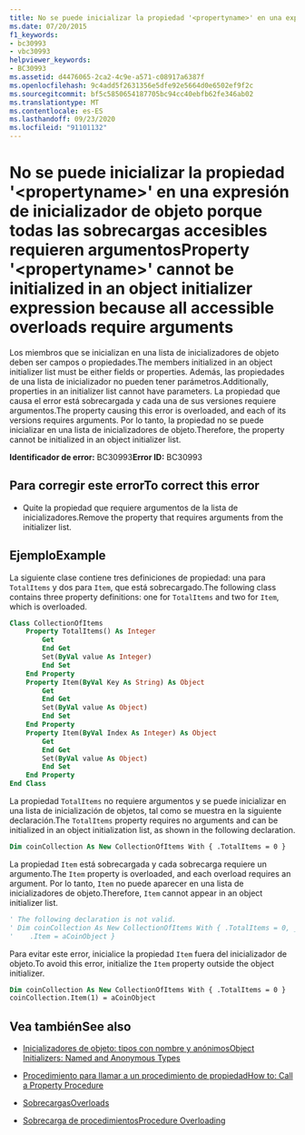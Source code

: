 ```yaml
---
title: No se puede inicializar la propiedad '<propertyname>' en una expresión de inicializador de objeto porque todas las sobrecargas accesibles requieren argumentos
ms.date: 07/20/2015
f1_keywords:
- bc30993
- vbc30993
helpviewer_keywords:
- BC30993
ms.assetid: d4476065-2ca2-4c9e-a571-c08917a6387f
ms.openlocfilehash: 9c4add5f2631356e5dfe92e5664d0e6502ef9f2c
ms.sourcegitcommit: bf5c5850654187705bc94cc40ebfb62fe346ab02
ms.translationtype: MT
ms.contentlocale: es-ES
ms.lasthandoff: 09/23/2020
ms.locfileid: "91101132"
---
```

# <a name="property-propertyname-cannot-be-initialized-in-an-object-initializer-expression-because-all-accessible-overloads-require-arguments"></a><span data-ttu-id="a241d-102">No se puede inicializar la propiedad '\<propertyname>' en una expresión de inicializador de objeto porque todas las sobrecargas accesibles requieren argumentos</span><span class="sxs-lookup"><span data-stu-id="a241d-102">Property '\<propertyname>' cannot be initialized in an object initializer expression because all accessible overloads require arguments</span></span>

<span data-ttu-id="a241d-103">Los miembros que se inicializan en una lista de inicializadores de objeto deben ser campos o propiedades.</span><span class="sxs-lookup"><span data-stu-id="a241d-103">The members initialized in an object initializer list must be either fields or properties.</span></span> <span data-ttu-id="a241d-104">Además, las propiedades de una lista de inicializador no pueden tener parámetros.</span><span class="sxs-lookup"><span data-stu-id="a241d-104">Additionally, properties in an initializer list cannot have parameters.</span></span> <span data-ttu-id="a241d-105">La propiedad que causa el error está sobrecargada y cada una de sus versiones requiere argumentos.</span><span class="sxs-lookup"><span data-stu-id="a241d-105">The property causing this error is overloaded, and each of its versions requires arguments.</span></span> <span data-ttu-id="a241d-106">Por lo tanto, la propiedad no se puede inicializar en una lista de inicializadores de objeto.</span><span class="sxs-lookup"><span data-stu-id="a241d-106">Therefore, the property cannot be initialized in an object initializer list.</span></span>  
  
 <span data-ttu-id="a241d-107">**Identificador de error:** BC30993</span><span class="sxs-lookup"><span data-stu-id="a241d-107">**Error ID:** BC30993</span></span>  
  
## <a name="to-correct-this-error"></a><span data-ttu-id="a241d-108">Para corregir este error</span><span class="sxs-lookup"><span data-stu-id="a241d-108">To correct this error</span></span>  
  
- <span data-ttu-id="a241d-109">Quite la propiedad que requiere argumentos de la lista de inicializadores.</span><span class="sxs-lookup"><span data-stu-id="a241d-109">Remove the property that requires arguments from the initializer list.</span></span>  
  
## <a name="example"></a><span data-ttu-id="a241d-110">Ejemplo</span><span class="sxs-lookup"><span data-stu-id="a241d-110">Example</span></span>  

 <span data-ttu-id="a241d-111">La siguiente clase contiene tres definiciones de propiedad: una para `TotalItems` y dos para `Item`, que está sobrecargado.</span><span class="sxs-lookup"><span data-stu-id="a241d-111">The following class contains three property definitions: one for `TotalItems` and two for `Item`, which is overloaded.</span></span>  
  
```vb  
Class CollectionOfItems  
    Property TotalItems() As Integer  
        Get  
        End Get  
        Set(ByVal value As Integer)  
        End Set  
    End Property  
    Property Item(ByVal Key As String) As Object  
        Get  
        End Get  
        Set(ByVal value As Object)  
        End Set  
    End Property  
    Property Item(ByVal Index As Integer) As Object  
        Get  
        End Get  
        Set(ByVal value As Object)  
        End Set  
    End Property  
End Class  
```  
  
 <span data-ttu-id="a241d-112">La propiedad `TotalItems` no requiere argumentos y se puede inicializar en una lista de inicialización de objetos, tal como se muestra en la siguiente declaración.</span><span class="sxs-lookup"><span data-stu-id="a241d-112">The `TotalItems` property requires no arguments and can be initialized in an object initialization list, as shown in the following declaration.</span></span>  
  
```vb  
Dim coinCollection As New CollectionOfItems With { .TotalItems = 0 }  
```  
  
 <span data-ttu-id="a241d-113">La propiedad `Item` está sobrecargada y cada sobrecarga requiere un argumento.</span><span class="sxs-lookup"><span data-stu-id="a241d-113">The `Item` property is overloaded, and each overload requires an argument.</span></span> <span data-ttu-id="a241d-114">Por lo tanto, `Item` no puede aparecer en una lista de inicializadores de objeto.</span><span class="sxs-lookup"><span data-stu-id="a241d-114">Therefore, `Item` cannot appear in an object initializer list.</span></span>  
  
```vb  
' The following declaration is not valid.  
' Dim coinCollection As New CollectionOfItems With { .TotalItems = 0, _  
'    .Item = aCoinObject }  
```  
  
 <span data-ttu-id="a241d-115">Para evitar este error, inicialice la propiedad `Item` fuera del inicializador de objeto.</span><span class="sxs-lookup"><span data-stu-id="a241d-115">To avoid this error, initialize the `Item` property outside the object initializer.</span></span>  
  
```vb  
Dim coinCollection As New CollectionOfItems With { .TotalItems = 0 }  
coinCollection.Item(1) = aCoinObject  
```  
  
## <a name="see-also"></a><span data-ttu-id="a241d-116">Vea también</span><span class="sxs-lookup"><span data-stu-id="a241d-116">See also</span></span>

- [<span data-ttu-id="a241d-117">Inicializadores de objeto: tipos con nombre y anónimos</span><span class="sxs-lookup"><span data-stu-id="a241d-117">Object Initializers: Named and Anonymous Types</span></span>](../programming-guide/language-features/objects-and-classes/object-initializers-named-and-anonymous-types.md)
- [<span data-ttu-id="a241d-118">Procedimiento para llamar a un procedimiento de propiedad</span><span class="sxs-lookup"><span data-stu-id="a241d-118">How to: Call a Property Procedure</span></span>](../programming-guide/language-features/procedures/how-to-call-a-property-procedure.md)

- [<span data-ttu-id="a241d-119">Sobrecargas</span><span class="sxs-lookup"><span data-stu-id="a241d-119">Overloads</span></span>](../language-reference/modifiers/overloads.md)
- [<span data-ttu-id="a241d-120">Sobrecarga de procedimientos</span><span class="sxs-lookup"><span data-stu-id="a241d-120">Procedure Overloading</span></span>](../programming-guide/language-features/procedures/procedure-overloading.md)
